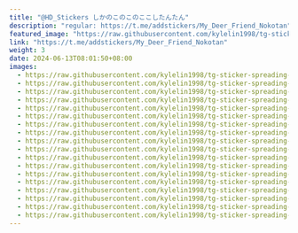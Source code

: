 ```yaml
---
title: "@HD_Stickers しかのこのこのここしたんたん"
description: "regular: https://t.me/addstickers/My_Deer_Friend_Nokotan"
featured_image: "https://raw.githubusercontent.com/kylelin1998/tg-sticker-spreading-worldwide-images/main/img/17bb264a-7e61-477a-9b86-99007d7eea40.jpg"
link: "https://t.me/addstickers/My_Deer_Friend_Nokotan"
weight: 3
date: 2024-06-13T08:01:50+08:00
images:
  - https://raw.githubusercontent.com/kylelin1998/tg-sticker-spreading-worldwide-images/main/img/17bb264a-7e61-477a-9b86-99007d7eea40.jpg
  - https://raw.githubusercontent.com/kylelin1998/tg-sticker-spreading-worldwide-images/main/img/ea1653ac-a1c6-4c7c-8eb6-c86cd9751685.jpg
  - https://raw.githubusercontent.com/kylelin1998/tg-sticker-spreading-worldwide-images/main/img/61ba9b81-fac7-4627-bd28-b8ef29d637e9.jpg
  - https://raw.githubusercontent.com/kylelin1998/tg-sticker-spreading-worldwide-images/main/img/a24e8739-c789-4c12-b2f1-5cdb20cd2bf6.jpg
  - https://raw.githubusercontent.com/kylelin1998/tg-sticker-spreading-worldwide-images/main/img/f0cf45f5-a4d1-4465-98a0-0f878c4cea3e.jpg
  - https://raw.githubusercontent.com/kylelin1998/tg-sticker-spreading-worldwide-images/main/img/9744d01e-4e02-4efb-87a3-e8feba38e01e.jpg
  - https://raw.githubusercontent.com/kylelin1998/tg-sticker-spreading-worldwide-images/main/img/bf30d3bd-d74e-40f2-966a-75e8d56e40c7.jpg
  - https://raw.githubusercontent.com/kylelin1998/tg-sticker-spreading-worldwide-images/main/img/cffcaefd-361a-40c3-aa18-38b209c09164.jpg
  - https://raw.githubusercontent.com/kylelin1998/tg-sticker-spreading-worldwide-images/main/img/9a16ce1a-9aa4-4583-a7ae-fae26fa99a8c.jpg
  - https://raw.githubusercontent.com/kylelin1998/tg-sticker-spreading-worldwide-images/main/img/e51a5e9a-6e70-4862-b40e-71236d0c9016.jpg
  - https://raw.githubusercontent.com/kylelin1998/tg-sticker-spreading-worldwide-images/main/img/c7ea4c4d-aec9-4be3-b944-5da18395993a.jpg
  - https://raw.githubusercontent.com/kylelin1998/tg-sticker-spreading-worldwide-images/main/img/44e4ba41-fed0-4712-989f-c9bedca17509.jpg
  - https://raw.githubusercontent.com/kylelin1998/tg-sticker-spreading-worldwide-images/main/img/0bb44167-a11d-4a8b-95d2-93fc45d79efa.jpg
  - https://raw.githubusercontent.com/kylelin1998/tg-sticker-spreading-worldwide-images/main/img/78fd86eb-599d-4c66-b803-d45985df61fb.jpg
  - https://raw.githubusercontent.com/kylelin1998/tg-sticker-spreading-worldwide-images/main/img/13d54c04-e719-4dc5-9baa-b2547843eb5a.jpg
  - https://raw.githubusercontent.com/kylelin1998/tg-sticker-spreading-worldwide-images/main/img/d031f87b-578a-467f-9cb6-3283608db746.jpg
  - https://raw.githubusercontent.com/kylelin1998/tg-sticker-spreading-worldwide-images/main/img/db8b371e-d321-4556-96af-747c2766be54.jpg
  - https://raw.githubusercontent.com/kylelin1998/tg-sticker-spreading-worldwide-images/main/img/2b60fa0c-9962-4501-b67d-dc1fbdbf0f91.jpg
---
```

